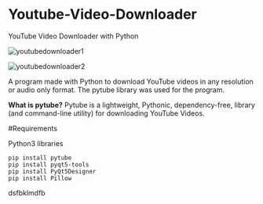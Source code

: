 # Youtube-Video-Downloader
YouTube Video Downloader with Python

![youtubedownloader1](https://user-images.githubusercontent.com/60680749/151404941-fff3e7b5-9a2d-4ad0-bbef-9af3d2cbbf9b.png)

![youtubedownloader2](https://user-images.githubusercontent.com/60680749/151404957-e789f80f-f41e-4e04-9e4c-8bae768bfcee.png)

A program made with Python to download YouTube videos in any resolution or audio only format.
The pytube library was used for the program.

**What is pytube?**
Pytube is a lightweight, Pythonic, dependency-free, library (and command-line utility) for downloading YouTube Videos.


#Requirements

Python3 libraries
````
pip install pytube
pip install pyqt5-tools
pip install PyQt5Designer
pip install Pillow
````
dsfbklmdfb
